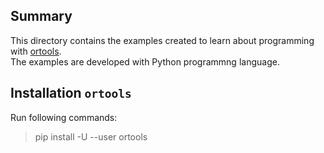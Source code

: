 ## Summary
This directory contains the examples created to learn about programming with [ortools](https://developers.google.com/optimization/introduction).  
The examples are developed with Python programmng language. 

## Installation `ortools`
Run following commands:
> pip install -U --user ortools